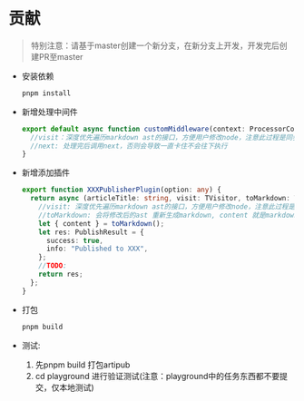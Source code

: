# 贡献

> 特别注意：请基于master创建一个新分支，在新分支上开发，开发完后创建PR至master

- 安装依赖

  ```bash
  pnpm install
  ```

- 新增处理中间件
  ```typescript
  export default async function customMiddleware(context: ProcessorContext, visit: TVisitor, next: Next) {
    //visit：深度优先遍历markdown ast的接口，方便用户修改node，注意此过程是同步的，如果想要异步处理，就先找到对应node，然后再添加异步处理，最后调用next。
    //next: 处理完后调用next，否则会导致一直卡住不会往下执行
  }
  ```
- 新增添加插件

  ```typescript
  export function XXXPublisherPlugin(option: any) {
    return async (articleTitle: string, visit: TVisitor, toMarkdown: ToMarkdown): Promise<PublishResult> => {
      //visit: 深度优先遍历markdown ast的接口，方便用户修改node，注意此过程是同步的
      //toMarkdown: 会将修改后的ast 重新生成markdown, content 就是markdown 内容
      let { content } = toMarkdown();
      let res: PublishResult = {
        success: true,
        info: "Published to XXX",
      };
      //TODO:
      return res;
    };
  }
  ```

- 打包

  ```bash
  pnpm build
  ```

- 测试:
  1. 先pnpm build 打包artipub
  2. cd playground 进行验证测试(注意：playground中的任务东西都不要提交，仅本地测试)
